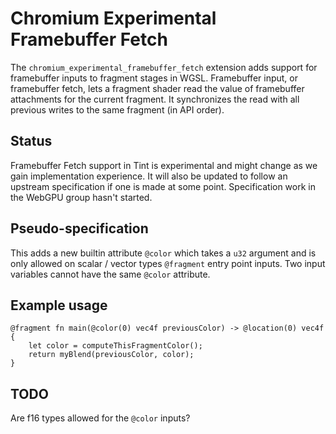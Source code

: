 # Chromium Experimental Framebuffer Fetch

The `chromium_experimental_framebuffer_fetch` extension adds support for framebuffer inputs to fragment stages in WGSL.
Framebuffer input, or framebuffer fetch, lets a fragment shader read the value of framebuffer attachments for the current fragment.
It synchronizes the read with all previous writes to the same fragment (in API order).

## Status

Framebuffer Fetch support in Tint is experimental and might change as we gain implementation experience.
It will also be updated to follow an upstream specification if one is made at some point.
Specification work in the WebGPU group hasn't started.

## Pseudo-specification

This adds a new builtin attribute `@color` which takes a `u32` argument and is only allowed on scalar / vector types `@fragment` entry point inputs.
Two input variables cannot have the same `@color` attribute.

## Example usage

```
@fragment fn main(@color(0) vec4f previousColor) -> @location(0) vec4f {
    let color = computeThisFragmentColor();
    return myBlend(previousColor, color);
}
```

## TODO

Are f16 types allowed for the `@color` inputs?
